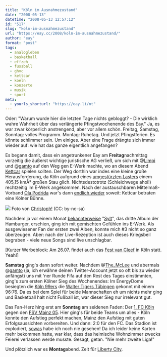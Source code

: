 ```yaml
---
title: "Köln im Ausnahmezustand"
date: "2008-05-13"
datetime: "2008-05-13 12:57:12"
id: "517"
slug: "koln-im-ausnahmezustand"
url: "https://eay.cc/2008/koln-im-ausnahmezustand/"
author: "eay"
format: "post"
tags:
  - analogleben
  - basketball
  - effzeh
  - fussball
  - ghvc
  - kettcar
  - koeln
  - konzerte
  - musik
  - sport
meta:
  - yourls_shorturl: "https://eay.li/nt"
---
```


Oder: "Warum wurde hier die letzten Tage nichts gebloggt? - Die wirklich wahre Wahrheit über das verlängerte Pfingstwochenende des Eay." Ja, es war zwar körperlich anstrengend, aber vor allem schön. Freitag, Samstag, Sonntag: volles Programm. Montag: Ruhetag. Und jetzt Pfingstferien. Es könnte schlimmer sein. Um einiges. Aber eine Frage drängte sich immer wieder auf: wie hat das ganze eigentlich angefangen?

Es begann damit, dass ein angetrunkener Eay am **Freitag**nachmittag vorzeitig die äußerst wichtige juristische AG verließ, um sich mit @[Limpi](http://twitter.com/Limpi) und @[gamto](http://twitter.com/gamto) auf den Weg gen E-Werk machte, wo an diesem Abend [Kettcar](http://kettcar.net/) spielen sollten. Der Weg dorthin war indes eine kleine große Herausforderung, da Köln aufgrund eines [umgestürzten Lasters](http://www.wdr.de/themen/verkehr/strasse02/a4_sperrung/080509.jhtml) einem 405,15 kmÂ² großen Stau glich. Nichtsdestotrotz (Schleichwege ahoi!) rechtzeitig im E-Werk angekommen. Nach der austauschbaren Mittelmaß-Vorband [Ola Podrida](http://www.olapodrida.com/) war's dann [endlich wieder](http://eay.cc/blog/2005/08/kettcar_beim_ko.shtml) soweit: Kettcar betraten eine Kölner Bühne.

![](/uploads/2008/kettcarkoeln.jpg) Foto von [Christoph!](http://www.flickr.com/photos/-christoph-/2479508102/) (CC: by-nc-sa)

Nachdem ja vor einem Monat [bekannterweise](//eay.cc/2008/kettcar-graceland-sylt/) "[Sylt](http://www.amazon.de/exec/obidos/ASIN/B0014G00HW/eayznet-21)", das dritte Album der Hamburger, erschien, ging ich mit gemischten Gefühlen ins E-Werk. Als ausgewiesener Fan der ersten zwei Alben, konnte mich #3 nicht so ganz überzeugen. Aber: nach der Live-Rezeption ist auch dieses Kriegsbeil begraben - viele neue Songs sind live unschlagbar.

\[Kurzer Werbeblock: Am 26.07. findet auch das [Fest van Cleef](http://www.ghvc.de/index.php?id=festvancleef0) in Köln statt. Yeah!\]

**Samstag** ging's dann sofort weiter. Nachdem @[The\_McLee](http://twitter.com/The_McLee) und abermals @[gamto](http://twitter.com/gamto) (ja, ich erwähne deinen Twitter-Account jetzt so oft bis zu wieder anfängst) uns mit 'ner Runde Fifa auf den Rest des Tages einstimmten, ging's zum ersten Kölner Sieg des Wochenendes: Im EnergyDome besiegten die [Köln 99ers](http://www.koeln99ers.de/) die [Walter Tigers Tübingen](http://www.walter-tigers.de/) gekonnt mit einem 96:76. Da es bei dem Spiel für beide Mannschaften eh um nichts mehr ging und Basketball halt nicht Fußball ist, war dieser Sieg nur irrelevant gut.

Das Fan-Herz hing erst am **Sonntag** am seidenen Faden: Der [1\. FC Köln](http://www.fckoeln.de/) gegen den [FSV Mainz 05](http://www.mainz05.de/). Hier ging's für beide Teams um alles - Köln konnte den Aufstieg perfekt machen, Mainz den Aufstieg mit guten Erfolgsaussichten vorbereiten. Und dann: 2:0 für den FC. Das Stadion ist explodiert, [sowas](http://www.flickr.com/photos/schwarti/2483510913/) habe ich noch nie gesehen! Da ich leider keine Karten mehr bekommen hatte, war klar, dass das heimische Wohnzimmer zwecks Feierei verlassen werde musste. Gesagt, getan. "Nie mehr zweite Liga!"

Und plötzlich war es **Montag**abend. Zeit für [Liberty City](//eay.cc/2008/gta-iv-ich-habs/).
